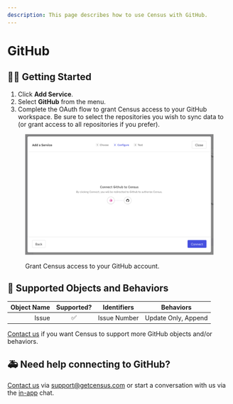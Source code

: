 ```yaml
---
description: This page describes how to use Census with GitHub.
---
```


# GitHub

## 🏃‍♀️ Getting Started

1. Click **Add Service**.
2. Select **GitHub** from the menu.
3. Complete the OAuth flow to grant Census access to your GitHub workspace. Be sure to select the repositories you wish to sync data to (or grant access to all repositories if you prefer).

<figure><img src="../.gitbook/assets/github.png" alt=""><figcaption><p>Grant Census access to your GitHub account.</p></figcaption></figure>

## 🔀 Supported Objects and Behaviors

| **Object Name** | **Supported?** | **Identifiers**  | **Behaviors** |
| --------------: | :------------: | ---------------- | --------------|
| Issue | ✅ | Issue Number | Update Only, Append |

[Contact us](mailto:support@getcensus.com) if you want Census to support more GitHub objects and/or behaviors.

## 🚑 Need help connecting to GitHub?

[Contact us](mailto:support@getcensus.com) via support@getcensus.com or start a conversation with us via the [in-app](https://app.getcensus.com) chat.
